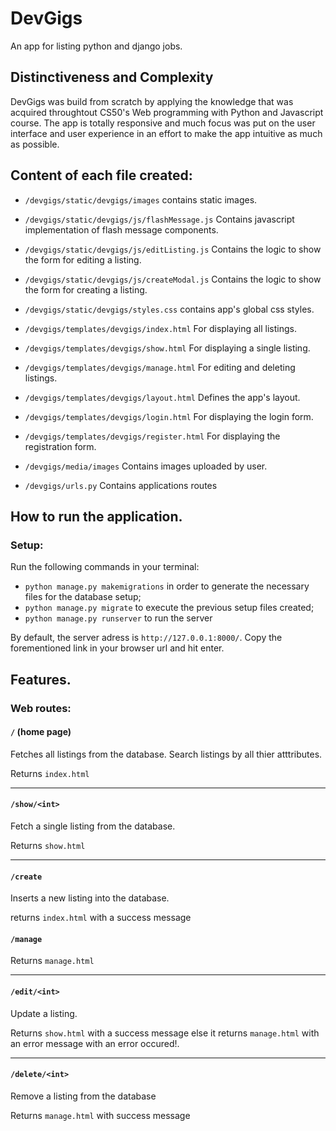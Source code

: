 ﻿# DevGigs

An app for listing python and django jobs.

## Distinctiveness and Complexity
DevGigs was build from scratch by applying the knowledge that was acquired throughtout CS50's Web programming with Python and Javascript course. The app is totally responsive and much focus was put on the user interface and user experience in an effort to make the app intuitive as much as possible.

## Content of each file created:
  - `/devgigs/static/devgigs/images` contains static images.
 
  - `/devgigs/static/devgigs/js/flashMessage.js` Contains javascript implementation of flash message components.

  - `/devgigs/static/devgigs/js/editListing.js` Contains the logic to show the form for editing a listing.
  
  - `/devgigs/static/devgigs/js/createModal.js` Contains the logic to show the form for creating a listing.
  
  - `/devgigs/static/devgigs/styles.css` contains app's global css styles.
  
  - `/devgigs/templates/devgigs/index.html`  For displaying all listings.
  
  - `/devgigs/templates/devgigs/show.html` For displaying a single listing.
  
  - `/devgigs/templates/devgigs/manage.html` For editing and deleting listings.
  
  - `/devgigs/templates/devgigs/layout.html` Defines the app's layout.
  
  - `/devgigs/templates/devgigs/login.html` For displaying the login form.
  
  - `/devgigs/templates/devgigs/register.html` For displaying the registration form.
  - `/devgigs/media/images` Contains images uploaded by user.
  - `/devgigs/urls.py` Contains applications routes


## How to run the application.

### Setup:
Run the following commands in your terminal:

- `python manage.py makemigrations` in order to generate the necessary files for the database setup;
- `python manage.py migrate` to execute the previous setup files created;
- `python manage.py runserver` to run the server

By default, the server adress is `http://127.0.0.1:8000/`. Copy the forementioned link in your browser url and hit enter. 

## Features.

### Web routes:

#### `/` (home page)

Fetches all listings from the database.
Search listings by all thier atttributes.

Returns `index.html`

----------------------
#### `/show/<int>`

Fetch a single listing from the database.

Returns `show.html`

----------------------
#### `/create` 

Inserts a new listing into the database.

returns `index.html` with a success message

#### `/manage`

Returns `manage.html` 

----------------------
#### `/edit/<int>`

Update a listing.

Returns `show.html` with a success message else it returns `manage.html` with an error message with an error occured!.

----------------------
#### `/delete/<int>`

Remove a listing from the database

Returns `manage.html` with success message 





  

